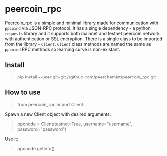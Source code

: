 # peercoin_rpc

Peercoin_rpc is a simple and minimal library made for communication with `ppcoind` via JSON-RPC protocol.
It has a single dependency - a python `requests` library and it supports both mainnet and testnet peercoin network with authentication or SSL encryption.
There is a single class to be imported from the library - `Client`.
`Client` class methods are named the same as `ppcoind` RPC methods so learning curve is non-existant.

## Install

> pip install --user git+git://github.com/peerchemist/peercoin_rpc.git

## How to use

> from peercoin_rpc import Client

Spawn a new Client object with desired arguments:

> ppcnode = Client(testnet=True, username="username", password="password")

Use it:

> ppcnode.getinfo()
